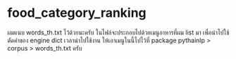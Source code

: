 # food_category_ranking

ผมแนบ words_th.txt ไว้ด้วยนะครับ
ในไฟล์จะประกอบไปด้วยเมนูอาหารที่ผม list มา เพื่อนำไปใช้ตัดคำของ engine dict
เวลานำไปใช้งาน ให้เอาเมนูในนี้ไปไว้ที่ package pythainlp > corpus > words_th.txt ครับ
